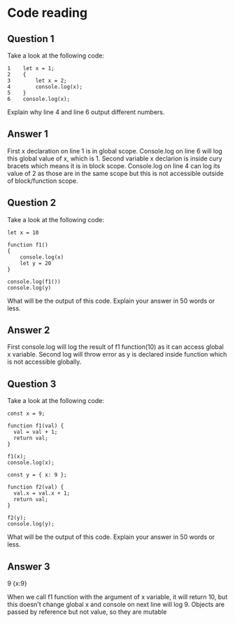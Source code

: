 # Code reading

## Question 1

Take a look at the following code:

```
1    let x = 1;
2    {
3        let x = 2;
4        console.log(x);
5    }
6    console.log(x);
```

Explain why line 4 and line 6 output different numbers.

## Answer 1

First x declaration on line 1 is in global scope.
Console.log on line 6 will log this global value of x, which is 1.
Second variable x declarion is inside cury bracets which means it is in block scope.
Console.log on line 4 can log its value of 2 as those are in the same scope
but this is not accessible outside of block/function scope.

## Question 2

Take a look at the following code:

```
let x = 10

function f1()
{
    console.log(x)
    let y = 20
}

console.log(f1())
console.log(y)
```

What will be the output of this code. Explain your answer in 50 words or less.

## Answer 2

First console.log will log the result of f1 function(10) as it can access global x variable.
Second log will throw error as y is declared inside function which is not accessible globally.

## Question 3

Take a look at the following code:

```
const x = 9;

function f1(val) {
  val = val + 1;
  return val;
}

f1(x);
console.log(x);

const y = { x: 9 };

function f2(val) {
  val.x = val.x + 1;
  return val;
}

f2(y);
console.log(y);
```

What will be the output of this code. Explain your answer in 50 words or less.

## Answer 3

9
{x:9}

When we call f1 function with the argument of x variable, it will return 10,
but this doesn't change global x and console on next line will log 9.
Objects are passed by reference but not value, so they are mutable
